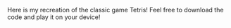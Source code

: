 Here is my recreation of the classic game Tetris! Feel free to download the code and play it on your device!
